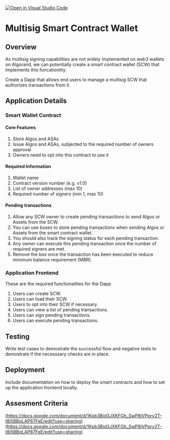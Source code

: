[![Open in Visual Studio Code](https://classroom.github.com/assets/open-in-vscode-718a45dd9cf7e7f842a935f5ebbe5719a5e09af4491e668f4dbf3b35d5cca122.svg)](https://classroom.github.com/online_ide?assignment_repo_id=11225796&assignment_repo_type=AssignmentRepo)
# Multisig Smart Contract Wallet

## Overview
As multisig signing capabilities are not widely implemented on web3 wallets on Algorand, we can potentially create a smart contract wallet (SCW) that implements this funcationlity.

Create a Dapp that allows end users to manage a multisig SCW that authorizes transactions from it.

## Application Details

### Smart Wallet Contract

#### Core Features

1. Store Algos and ASAs
2. Issue Algos and ASAs, subjected to the required number of owners approval
3. Owners need to opt into this contract to use it

#### Required Information

1. Wallet name
2. Contract version number (e.g. v1.0)
3. List of owner addresses (max 10)
4. Required number of signers (min 1, max 10)

#### Pending transactions

1. Allow any SCW owner to create pending transactions to send Algos or Assets from the SCW.
2. You can use boxes to store pending transactions when sending Algos or Assets from the smart contract wallet. 
3. You should also track the signing status for each pending transaction. 
4. Any owner can execute this pending transaction once the number of required signers are met. 
5. Remove the box once the transaction has been executed to reduce minimum balance requirement (MBR).

### Application Frontend

These are the required functionalities for the Dapp

1. Users can create SCW.
2. Users can load their SCW.
3. Users to opt into their SCW if necessary.
4. Users can view a list of pending transactions.
5. Users can sign pending transactions.
6. Users can execute pending transactions.

## Testing

Write test cases to demostrate the successful flow and negative tests to demostrate if the necesssary checks are in place.

## Deployment

Include documentation on how to deploy the smart contracts and how to set up the application frontend locally.

## Assesment Criteria

[https://docs.google.com/document/d/1Kpb3Bid3JXKFGh_SwP8iVPpry2T-t8j5BBqLAP87FeE/edit?usp=sharing](https://docs.google.com/document/d/1Kpb3Bid3JXKFGh_SwP8iVPpry2T-t8j5BBqLAP87FeE/edit?usp=sharing)
